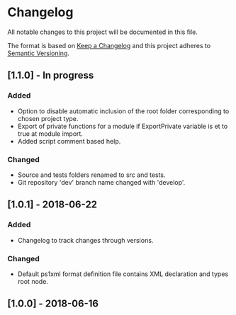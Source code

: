 ﻿# Changelog
All notable changes to this project will be documented in this file.

The format is based on [Keep a Changelog](https://keepachangelog.com/en/1.0.0/)
and this project adheres to [Semantic Versioning](https://semver.org/spec/v2.0.0.html).

## [1.1.0] - In progress

### Added

- Option to disable automatic inclusion of the root folder corresponding to chosen project type.
- Export of private functions for a module if ExportPrivate variable is et to true at module import.
- Added script comment based help.

### Changed

- Source and tests folders renamed to src and tests.
- Git repository 'dev' branch name changed with 'develop'.

## [1.0.1] - 2018-06-22

### Added

- Changelog to track changes through versions.

### Changed

- Default ps1xml format definition file contains XML declaration and types root node.

## [1.0.0] - 2018-06-16